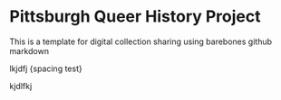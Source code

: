 # Pittsburgh Queer History Project
This is a template for digital collection sharing using barebones github markdown

lkjdfj {spacing test}

kjdlfkj
